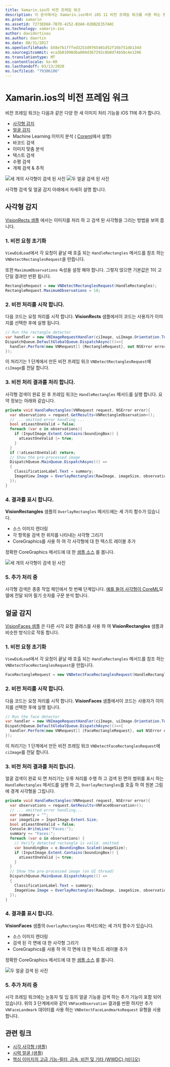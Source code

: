 ```yaml
---
title: Xamarin.ios의 비전 프레임 워크
description: 이 문서에서는 Xamarin.ios에서 iOS 11 비전 프레임 워크를 사용 하는 방법을 설명 합니다. 특히 사각형 검색 및 얼굴 감지에 대해 설명 합니다.
ms.prod: xamarin
ms.assetid: 7273ED68-7B7D-4252-B3A0-02DB2E357A8C
ms.technology: xamarin-ios
author: davidortinau
ms.author: daortin
ms.date: 08/31/2017
ms.openlocfilehash: b58e7b1fffed3253d9765401d52f16b751db134d
ms.sourcegitcommit: eca3b01098dba004d367292c8b0d74b58c4e1206
ms.translationtype: MT
ms.contentlocale: ko-KR
ms.lasthandoff: 03/13/2020
ms.locfileid: "79306106"
---
```

# <a name="vision-framework-in-xamarinios"></a>Xamarin.ios의 비전 프레임 워크

비전 프레임 워크는 다음과 같은 다양 한 새 이미지 처리 기능을 iOS 11에 추가 합니다.

- [사각형 감지](#rectangles)
- [얼굴 감지](#faces)
- Machine Learning 이미지 분석 ( [Coreml](~/ios/platform/introduction-to-ios11/coreml.md)에서 설명)
- 바코드 검색
- 이미지 맞춤 분석
- 텍스트 검색
- 수평 검색
- 개체 검색 & 추적

![세 개의 사각형이 검색 된 사진](vision-images/found-rectangles-tiny.png) ![두 얼굴 검색 된 사진](vision-images/xamarin-home-faces-tiny.png)

사각형 검색 및 얼굴 감지 아래에서 자세히 설명 합니다.

<a name="rectangles" />

## <a name="rectangle-detection"></a>사각형 감지

[VisionRects 샘플](https://docs.microsoft.com/samples/xamarin/ios-samples/ios11-visionrectangles) 에서는 이미지를 처리 하 고 검색 된 사각형을 그리는 방법을 보여 줍니다.

### <a name="1-initialize-the-vision-request"></a>1. 비전 요청 초기화

`ViewDidLoad`에서 각 요청이 끝날 때 호출 되는 `HandleRectangles` 메서드를 참조 하는 `VNDetectRectanglesRequest`을 만듭니다.

또한 `MaximumObservations` 속성을 설정 해야 합니다. 그렇지 않으면 기본값은 1이 고 단일 결과만 반환 됩니다.

```csharp
RectangleRequest = new VNDetectRectanglesRequest(HandleRectangles);
RectangleRequest.MaximumObservations = 10;
```

### <a name="2-start-the-vision-processing"></a>2. 비전 처리를 시작 합니다.

다음 코드는 요청 처리를 시작 합니다. **VisionRects** 샘플에서이 코드는 사용자가 이미지를 선택한 후에 실행 됩니다.

```csharp
// Run the rectangle detector
var handler = new VNImageRequestHandler(ciImage, uiImage.Orientation.ToCGImagePropertyOrientation(), new VNImageOptions());
DispatchQueue.DefaultGlobalQueue.DispatchAsync(()=>{
  handler.Perform(new VNRequest[] {RectangleRequest}, out NSError error);
});
```

이 처리기는 1 단계에서 만든 비전 프레임 워크 `VNDetectRectanglesRequest`에 `ciImage`를 전달 합니다.

### <a name="3-handle-the-results-of-vision-processing"></a>3. 비전 처리 결과를 처리 합니다.

사각형 검색이 완료 된 후 프레임 워크는 `HandleRectangles` 메서드를 실행 합니다. 요약 정보는 아래와 같습니다.

```csharp
private void HandleRectangles(VNRequest request, NSError error){
  var observations = request.GetResults<VNRectangleObservation>();
  // ... omitted error handling ...
  bool atLeastOneValid = false;
  foreach (var o in observations){
    if (InputImage.Extent.Contains(boundingBox)) {
      atLeastOneValid |= true;
    }
  }
  if (!atLeastOneValid) return;
  // Show the pre-processed image
  DispatchQueue.MainQueue.DispatchAsync(() =>
  {
    ClassificationLabel.Text = summary;
    ImageView.Image = OverlayRectangles(RawImage, imageSize, observations);
  });
}
```

### <a name="4-display-the-results"></a>4. 결과를 표시 합니다.

**VisionRectangles** 샘플의 `OverlayRectangles` 메서드에는 세 가지 함수가 있습니다.

- 소스 이미지 렌더링
- 각 항목을 검색 한 위치를 나타내는 사각형 그리기
- CoreGraphics를 사용 하 여 각 사각형에 대 한 텍스트 레이블 추가

정확한 CoreGraphics 메서드에 대 한 [샘플 소스](https://docs.microsoft.com/samples/xamarin/ios-samples/ios11-visionrectangles) 를 봅니다.

![세 개의 사각형이 검색 된 사진](vision-images/found-rectangles-phone-sml.png)

### <a name="5-further-processing"></a>5. 추가 처리 중

사각형 검색은 종종 작업 체인에서 첫 번째 단계입니다. [예를 들어 사각형이 CoreML](~/ios/platform/introduction-to-ios11/coreml.md#coremlvision)모델에 전달 되어 필기 숫자를 구문 분석 합니다.

<a name="faces" />

## <a name="face-detection"></a>얼굴 감지

[VisionFaces 샘플](https://docs.microsoft.com/samples/xamarin/ios-samples/ios11-visionfaces) 은 다른 시각 요청 클래스를 사용 하 여 **VisionRectangles** 샘플과 비슷한 방식으로 작동 합니다.

### <a name="1-initialize-the-vision-request"></a>1. 비전 요청 초기화

`ViewDidLoad`에서 각 요청이 끝날 때 호출 되는 `HandleRectangles` 메서드를 참조 하는 `VNDetectFaceRectanglesRequest`을 만듭니다.

```csharp
FaceRectangleRequest = new VNDetectFaceRectanglesRequest(HandleRectangles);
```

### <a name="2-start-the-vision-processing"></a>2. 비전 처리를 시작 합니다.

다음 코드는 요청 처리를 시작 합니다. **VisionFaces** 샘플에서이 코드는 사용자가 이미지를 선택한 후에 실행 됩니다.

```csharp
// Run the face detector
var handler = new VNImageRequestHandler(ciImage, uiImage.Orientation.ToCGImagePropertyOrientation(), new VNImageOptions());
DispatchQueue.DefaultGlobalQueue.DispatchAsync(()=>{
  handler.Perform(new VNRequest[] {FaceRectangleRequest}, out NSError error);
});
```

이 처리기는 1 단계에서 만든 비전 프레임 워크 `VNDetectFaceRectanglesRequest`에 `ciImage`를 전달 합니다.

### <a name="3-handle-the-results-of-vision-processing"></a>3. 비전 처리 결과를 처리 합니다.

얼굴 검색이 완료 되 면 처리기는 오류 처리를 수행 하 고 검색 된 면의 범위를 표시 하는 `HandleRectangles` 메서드를 실행 하 고, `OverlayRectangles`를 호출 하 여 원본 그림에 경계 사각형을 그립니다.

```csharp
private void HandleRectangles(VNRequest request, NSError error){
  var observations = request.GetResults<VNFaceObservation>();
  // ... omitted error handling...
  var summary = "";
  var imageSize = InputImage.Extent.Size;
  bool atLeastOneValid = false;
  Console.WriteLine("Faces:");
  summary += "Faces:";
  foreach (var o in observations) {
    // Verify detected rectangle is valid. omitted
    var boundingBox = o.BoundingBox.Scaled(imageSize);
    if (InputImage.Extent.Contains(boundingBox)) {
      atLeastOneValid |= true;
    }
  }
  // Show the pre-processed image (on UI thread)
  DispatchQueue.MainQueue.DispatchAsync(() =>
  {
    ClassificationLabel.Text = summary;
    ImageView.Image = OverlayRectangles(RawImage, imageSize, observations);
  });
}
```

### <a name="4-display-the-results"></a>4. 결과를 표시 합니다.

**VisionFaces** 샘플의 `OverlayRectangles` 메서드에는 세 가지 함수가 있습니다.

- 소스 이미지 렌더링
- 검색 된 각 면에 대 한 사각형 그리기
- CoreGraphics를 사용 하 여 각 면에 대 한 텍스트 레이블 추가

정확한 CoreGraphics 메서드에 대 한 [샘플 소스](https://docs.microsoft.com/samples/xamarin/ios-samples/ios11-visionfaces) 를 봅니다.

![두 얼굴 검색 된 사진](vision-images/found-faces-phone-sml.png)

### <a name="5-further-processing"></a>5. 추가 처리 중

시각 프레임 워크에는 눈동자 및 입 등의 얼굴 기능을 검색 하는 추가 기능이 포함 되어 있습니다. 위의 3 단계에서와 같이 `VNFaceObservation` 결과를 반환 하지만 추가 `VNFaceLandmark` 데이터를 사용 하는 `VNDetectFaceLandmarksRequest` 유형을 사용 합니다.

## <a name="related-links"></a>관련 링크

- [시각 사각형 (샘플)](https://docs.microsoft.com/samples/xamarin/ios-samples/ios11-visionrectangles)
- [시력 얼굴 (샘플)](https://docs.microsoft.com/samples/xamarin/ios-samples/ios11-visionfaces)
- [핵심 이미지의 고급 기능-필터, 금속, 비전 및 기타 (WWDC) (비디오)](https://developer.apple.com/videos/play/wwdc2017/510/)
